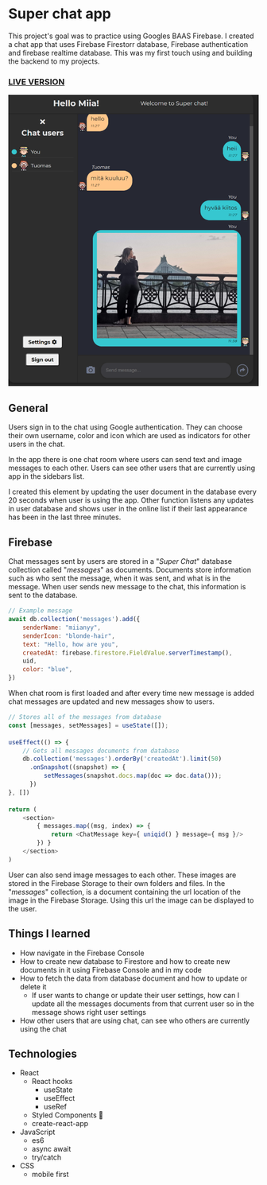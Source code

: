 # Super chat app

This project's goal was to practice using Googles BAAS Firebase. I created a chat app that uses Firebase Firestorr
database, Firebase authentication and firebase realtime database. This was my first touch using and building the backend
to my projects.

### [LIVE VERSION]('https://miianyy.github.io/superchat/')

![two users chatting in the app](demo-image.png)


## General

Users sign in to the chat using Google authentication. They can choose their own username, color and icon which are used
as indicators for other users in the chat.

In the app there is one chat room where users can send text and image messages to each other. Users can see other users
that are currently using app in the sidebars list.

I created this element by updating the user document in the database every 20 seconds when user is using the app. Other
function listens any updates in user database and shows user in the online list if their last appearance has been in the
last three minutes.

## Firebase

Chat messages sent by users are stored in a "_Super Chat_" database collection called "_messages_" as documents.
Documents store information such as who sent the message, when it was sent, and what is in the message. When user sends
new message to the chat, this information is sent to the database.

````javascript
// Example message
await db.collection('messages').add({
    senderName: "miianyy",
    senderIcon: "blonde-hair",
    text: "Hello, how are you",
    createdAt: firebase.firestore.FieldValue.serverTimestamp(),
    uid,
    color: "blue",
})
````

When chat room is first loaded and after every time new message is added chat messages are updated and new messages show
to users.

````javascript
// Stores all of the messages from database
const [messages, setMessages] = useState([]);

useEffect(() => {
    // Gets all messages documents from database
    db.collection('messages').orderBy('createdAt').limit(50)
      .onSnapshot((snapshot) => {
          setMessages(snapshot.docs.map(doc => doc.data()));
      })
}, [])

return (
    <section>
        { messages.map((msg, index) => {
            return <ChatMessage key={ uniqid() } message={ msg }/>
        }) }
    </section>
)
````

User can also send image messages to each other. These images are stored in the Firebase Storage to their own folders
and files. In the "_messages_" collection, is a document containing the url location of the image in the 
Firebase Storage. Using this url the image can be displayed to the user.

## Things I learned

- How navigate in the Firebase Console
- How to create new database to Firestore and how to create new documents in it using Firebase Console and in my code
- How to fetch the data from database document and how to update or delete it
    - If user wants to change or update their user settings, how can I update all the messages documents from that
      current user so in the message shows right user settings
- How other users that are using chat, can see who others are currently using the chat

## Technologies

- React
    - React hooks
        - useState
        - useEffect
        - useRef
    - Styled Components 💅
    - create-react-app
- JavaScript
    - es6
    - async await
    - try/catch
- CSS
    - mobile first

